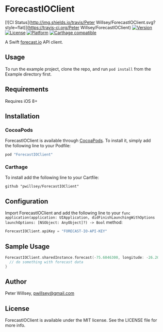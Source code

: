 # ForecastIOClient

[![CI Status](http://img.shields.io/travis/Peter Willsey/ForecastIOClient.svg?style=flat)](https://travis-ci.org/Peter Willsey/ForecastIOClient)
[![Version](https://img.shields.io/cocoapods/v/ForecastIOClient.svg?style=flat)](http://cocoapods.org/pods/ForecastIOClient)
[![License](https://img.shields.io/cocoapods/l/ForecastIOClient.svg?style=flat)](http://cocoapods.org/pods/ForecastIOClient)
[![Platform](https://img.shields.io/cocoapods/p/ForecastIOClient.svg?style=flat)](http://cocoapods.org/pods/ForecastIOClient)
[![Carthage compatible](https://img.shields.io/badge/Carthage-compatible-4BC51D.svg?style=flat)](https://github.com/Carthage/Carthage)

A Swift [forecast.io](https://developer.forecast.io/) API client.

## Usage

To run the example project, clone the repo, and run `pod install` from the Example directory first.

## Requirements

Requires iOS 8+

## Installation

### CocoaPods
ForecastIOClient is available through [CocoaPods](http://cocoapods.org). To install
it, simply add the following line to your Podfile:

```ruby
pod "ForecastIOClient"
```
### Carthage

To install add the following line to your Cartfile:

```
github "pwillsey/ForecastIOClient"
```

## Configuration

Import ForecastIOClient and add the following line to your `func application(application: UIApplication, didFinishLaunchingWithOptions launchOptions: [NSObject: AnyObject]?) -> Bool` method:

```Swift
ForecastIOClient.apiKey = "FORECAST-IO-API-KEY"
```

## Sample Usage

```Swift
ForecastIOClient.sharedInstance.forecast(-75.6046300, longitude: -26.2090000) { (forecast, forecastAPICalls) -> Void in
  // do something with forecast data
}
```

## Author

Peter Willsey, pwillsey@gmail.com

## License

ForecastIOClient is available under the MIT license. See the LICENSE file for more info.
